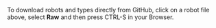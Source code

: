 To download robots and types directly from GitHub, click on a robot file above, select **Raw** and then press CTRL-S in your Browser.
